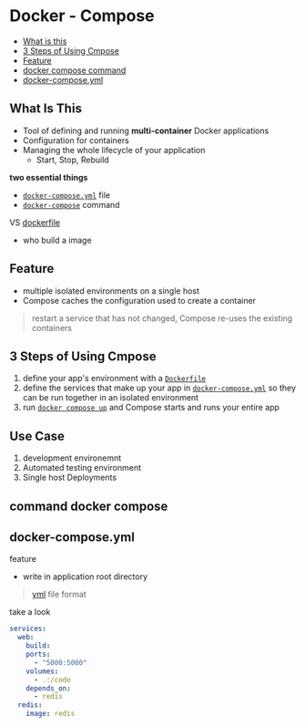 # Docker - Compose

* [What is this](#what-is-this)
* [3 Steps of Using Cmpose](#3-steps-of-using-cmpose)
* [Feature](#feature)
* [docker compose command](#docker-compose-command)
* [docker-compose.yml](#docker-composeyml)

## What Is This

- Tool of defining and running **multi-container** Docker applications
- Configuration for containers
- Managing the whole lifecycle of your application
  - Start, Stop, Rebuild

**two essential things**

- [`docker-compose.yml`](#docker-composeyml) file
- [`docker-compose`](#command-docker-compose) command

VS [dockerfile](docker-dockerfile.md)

- who build a image

## Feature

- multiple isolated environments on a single host
- Compose caches the configuration used to create a container

> restart a service that has not changed, Compose re-uses the existing containers

## 3 Steps of Using Cmpose

1. define your app's environment with a [`Dockerfile`](docker-dockerfile.md)
2. define the services that make up your app in [`docker-compose.yml`](#docker-composeyml) so they can be run together in an isolated environment
3. run [`docker compose up`](#command-docker-compose) and Compose starts and runs your entire app

## Use Case

1. development environemnt
2. Automated testing environment
3. Single host Deployments

## command docker compose


## docker-compose.yml

feature

- write in application root directory

> [yml](yaml.md) file format

take a look

```yml
services:
  web:
    build:
    ports:
      - "5000:5000"
    volumes:
      - .:/code
    depends_on:
      - redis
  redis:
    image: redis
```




